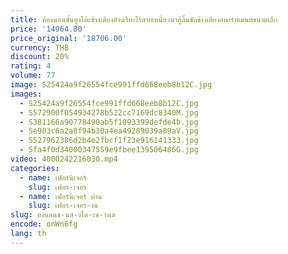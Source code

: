 ```yaml
---
title: ห้องนอนขั้นสูงโต๊ะข้างเตียงอัจฉริยะไร้สายเหนี่ยวนําตู้ลิ้นชักข้างเตียงอพาร์ทเมนต์ขนาดเล็ก
price: '14964.80'
price_original: '18706.00'
currency: THB
discount: 20%
rating: 4
volume: 77
image: S25424a9f26554fce991ffd668eeb8b12C.jpg
images:
  - S25424a9f26554fce991ffd668eeb8b12C.jpg
  - S572900f054934278b522cc7169dc8340M.jpg
  - S381166a90778490ab5f1093399defde4b.jpg
  - Se903c6a2a8f94b30a4ea49289039a89aV.jpg
  - S527962386d2b4e2fbcf1f23e916141333.jpg
  - Sfa4f0d34000347559e9fbee139506486G.jpg
video: 4000242216030.mp4
categories:
  - name: เฟอร์นิเจอร์
    slug: เฟอร-เจอร
  - name: เฟอร์นิเจอร์ บ้าน
    slug: เฟอร-เจอร-าน
slug: องนอนข-นส-งโต-ะข-างเต
encode: onWn6fg
lang: th
---
```

  